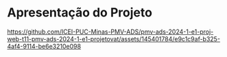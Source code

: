 # Apresentação do Projeto


 


https://github.com/ICEI-PUC-Minas-PMV-ADS/pmv-ads-2024-1-e1-proj-web-t11-pmv-ads-2024-1-e1-projetovat/assets/145401784/e9c1c9af-b325-4af4-9114-be6e3210e098


